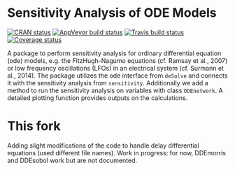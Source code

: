 Sensitivity Analysis of ODE Models
==============

[![CRAN status](https://www.r-pkg.org/badges/version/ODEsensitivity)](https://cran.r-project.org/package=ODEsensitivity)
[![AppVeyor build status](https://ci.appveyor.com/api/projects/status/github/surmann/ODEsensitivity?branch=master&svg=true)](https://ci.appveyor.com/project/surmann/ODEsensitivity)
[![Travis build status](https://travis-ci.org/surmann/ODEsensitivity.svg?branch=master)](https://travis-ci.org/surmann/ODEsensitivity)
[![Coverage status](https://codecov.io/gh/surmann/ODEsensitivity/branch/master/graph/badge.svg)](https://codecov.io/github/surmann/ODEsensitivity?branch=master)

A package to perform sensitivity analysis for ordinary differential equation (ode)
models, e.g. the FitzHugh-Nagumo equations (cf. Ramsay et al., 2007) or low
frequency oscillations (LFOs) in an electrical system (cf. Surmann et al.,
2014).
The package utilizes the ode interface from `deSolve` and connects it with the
sensitivity analysis from `sensitivity`. Additionally we add a method to
run the sensitivity analysis on variables with class `ODEnetwork`. A detailed
plotting function provides outputs on the calculations.

# This fork
Adding slight modifications of the code to handle delay differential equations (used different file names). Work in progress: for now, DDEmorris and DDEsobol work but are not documented.
